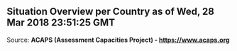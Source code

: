 ## Situation Overview per Country as of Wed, 28 Mar 2018 23:51:25 GMT

Source: **ACAPS (Assessment Capacities Project) - https://www.acaps.org**